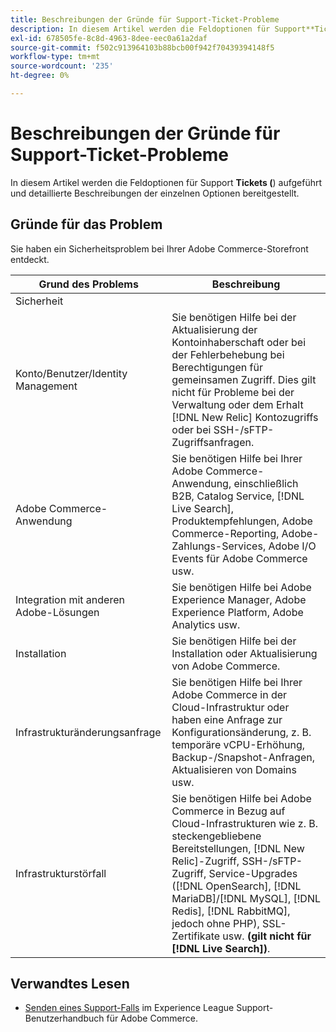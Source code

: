 ```yaml
---
title: Beschreibungen der Gründe für Support-Ticket-Probleme
description: In diesem Artikel werden die Feldoptionen für Support**Tickets (**) aufgeführt und detaillierte Beschreibungen der einzelnen Optionen bereitgestellt.
exl-id: 678505fe-8c8d-4963-8dee-eec0a61a2daf
source-git-commit: f502c913964103b88bcb00f942f70439394148f5
workflow-type: tm+mt
source-wordcount: '235'
ht-degree: 0%

---
```


# Beschreibungen der Gründe für Support-Ticket-Probleme

In diesem Artikel werden die Feldoptionen für Support **Tickets (**) aufgeführt und detaillierte Beschreibungen der einzelnen Optionen bereitgestellt.

## Gründe für das Problem

<table class="tg">
<thead>
  <tr>
    <th><span style="font-weight:bold;font-style:normal">Grund des Problems</span></th>
    <th><span style="font-weight:700;font-style:normal">Beschreibung</span></th>
  </tr>
</thead>
<tbody>
  <tr>
    <td>Sicherheit</td>
    Sie haben ein Sicherheitsproblem bei Ihrer Adobe Commerce-Storefront entdeckt.</td>
  </tr>
  <tr>
    <td>Konto/Benutzer/Identity Management</td>
    <td>Sie benötigen Hilfe bei der Aktualisierung der Kontoinhaberschaft oder bei der Fehlerbehebung bei Berechtigungen für gemeinsamen Zugriff. Dies gilt nicht für Probleme bei der Verwaltung oder dem Erhalt [!DNL New Relic] Kontozugriffs oder bei SSH-/sFTP-Zugriffsanfragen.</td>
  </tr>
  <tr>
    <td>Adobe Commerce-Anwendung</td>
    <td>Sie benötigen Hilfe bei Ihrer Adobe Commerce-Anwendung, einschließlich B2B, Catalog Service, [!DNL Live Search], Produktempfehlungen, Adobe Commerce-Reporting, Adobe-Zahlungs-Services, Adobe I/O Events für Adobe Commerce usw.</td>
  </tr>
  <tr>
    <td>Integration mit anderen Adobe-Lösungen</td>
    <td>Sie benötigen Hilfe bei Adobe Experience Manager, Adobe Experience Platform, Adobe Analytics usw.</td>
  </tr>
  <tr>
    <td>Installation</td>
    <td>Sie benötigen Hilfe bei der Installation oder Aktualisierung von Adobe Commerce.</td>
  </tr>
  <tr>
    <td>Infrastrukturänderungsanfrage</td>
    <td>Sie benötigen Hilfe bei Ihrer Adobe Commerce in der Cloud-Infrastruktur oder haben eine Anfrage zur Konfigurationsänderung, z. B. temporäre vCPU-Erhöhung, Backup-/Snapshot-Anfragen, Aktualisieren von Domains usw.</td>
  </tr>
  <tr>
    <td>Infrastrukturstörfall</td>
    <td>Sie benötigen Hilfe bei Adobe Commerce in Bezug auf Cloud-Infrastrukturen wie z. B. steckengebliebene Bereitstellungen, [!DNL New Relic]-Zugriff, SSH-/sFTP-Zugriff, Service-Upgrades ([!DNL OpenSearch], [!DNL MariaDB]/[!DNL MySQL], [!DNL Redis], [!DNL RabbitMQ], jedoch ohne PHP), SSL-Zertifikate usw.<strong> (gilt nicht für [!DNL Live Search])</strong>.</td>
  </tr>  
</tbody>
</table>

## Verwandtes Lesen

* [Senden eines Support-Falls](https://experienceleague.adobe.com/de/docs/commerce-knowledge-base/kb/help-center-guide/magento-help-center-user-guide#support-case) im Experience League Support-Benutzerhandbuch für Adobe Commerce.
